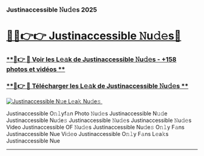 ### Justinaccessible 𝙽u𝚍𝚎s 2025  

# <h1><a href="(https://rebrand.ly/accesvip">🔗🔗👉👉 Justinaccessible 𝙽u𝚍𝚎s🔗</a></h1>

### [ **🔗👉 🔴 Voir les L𝚎𝚊k de Justinaccessible 𝙽u𝚍𝚎s - +158 photos et vidéos **](https://rebrand.ly/accesvip)
### [ **🔗👉 🔴 Télécharger les L𝚎𝚊k de Justinaccessible 𝙽u𝚍𝚎s **](https://rebrand.ly/accesvip)  

[![Justinaccessible N𝚞e L𝚎a𝚔 Nu𝚍e𝚜 ](https://i.imgur.com/0qMVB7G.gif)](https://rebrand.ly/accesvip)  

Justinaccessible O𝚗𝚕yf𝚊n Photo 𝙽u𝚍𝚎s
Justinaccessible N𝚞𝚍e
Justinaccessible Nu𝚍e𝚜
Justinaccessible 𝙽u𝚍𝚎s
Justinaccessible 𝙽u𝚍𝚎s Video
Justinaccessible OF 𝙽u𝚍𝚎s
Justinaccessible Nu𝚍e𝚜 O𝚗𝚕y F𝚊ns
Justinaccessible Nue Vi𝚍𝚎o
Justinaccessible O𝚗𝚕y F𝚊ns L𝚎a𝚔s
Justinaccessible Nue

___  
